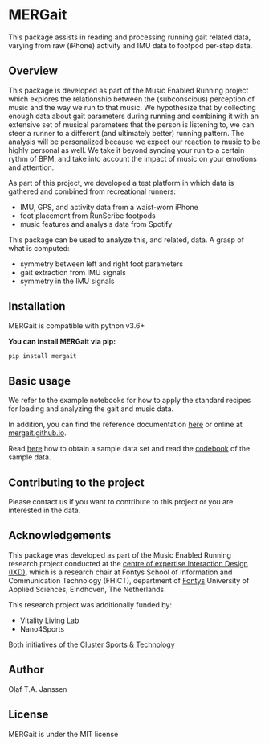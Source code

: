 # MERGait
This package assists in reading and processing running gait related data, varying from raw (iPhone) activity and IMU data to footpod per-step data.

## Overview
This package is developed as part of the Music Enabled Running project which explores the relationship between the (subconscious) perception of music
and the way we run to that music. We hypothesize that by collecting enough data about gait parameters during running and combining it with an extensive set of musical parameters that the person is listening to, we can steer a runner to a different (and ultimately better) running pattern. The analysis will be personalized because we expect our reaction to music to be highly personal as well. We take it beyond syncing your run to a certain rythm of BPM, and take into account the impact of music on your emotions and attention.

As part of this project, we developed a test platform in which data is gathered and combined from recreational runners:
* IMU, GPS, and activity data from a waist-worn iPhone
* foot placement from RunScribe footpods
* music features and analysis data from Spotify

This package can be used to analyze this, and related, data. A grasp of what is computed:
* symmetry between left and right foot parameters
* gait extraction from IMU signals
* symmetry in the IMU signals

## Installation
MERGait is compatible with python v3.6+

**You can install MERGait via pip:**
```sh
pip install mergait
```

## Basic usage
We refer to the example notebooks for how to apply the standard recipes for loading and analyzing the gait and music data.

In addition, you can find the reference documentation [here](./docs/md/mergait) or online at [mergait.github.io](https://mergait.github.io).

Read [here](./data/README.md) how to obtain a sample data set and read the [codebook](./data/codebook.md) of the sample data.

## Contributing to the project
Please contact us if you want to contribute to this project or you are interested in the data.

## Acknowledgements
This package was developed as part of the Music Enabled Running research project conducted at the [centre of expertise Interaction Design (IXD)](https://www.ixdfontysict.nl/), which is a research chair at Fontys School of Information and Communication Technology (FHICT), department of [Fontys](https://fontys.nl/) University of Applied Sciences, Eindhoven, The Netherlands.

This research project was additionally funded by:

* Vitality Living Lab
* Nano4Sports

Both initiatives of the [Cluster Sports & Technology](https://sportsandtechnology.com/)

## Author
Olaf T.A. Janssen

## License
MERGait is under the MIT license
